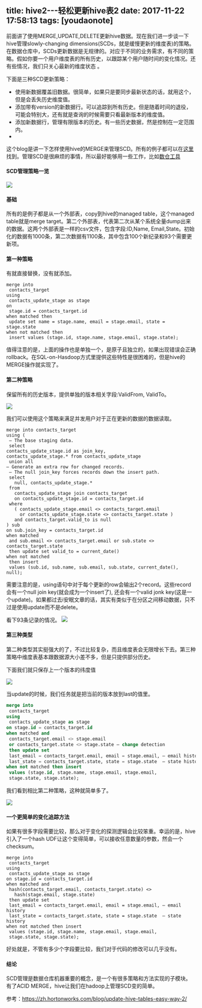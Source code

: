 
title: hive2---轻松更新hive表2
date: 2017-11-22 17:58:13
tags: [youdaonote]
---

前面讲了使用MERGE,UPDATE,DELETE更新hive数据。现在我们进一步谈一下hive管理slowly-changing dimensions(SCDs，就是缓慢更新的维度表)的策略。在数据仓库中，SCDs更新数据是无规律的。对应于不同的业务需求，有不同的策略。假如你要一个用户维度表的所有历史，以跟踪某个用户随时间的变化情况。还有些情况，我们只关心最新的维度状态 。

下面是三种SCD更新策略：
- 使用新数据覆盖旧数据。很简单，如果只是要同步最新状态的话，就用这个，但是会丢失历史维度值。
- 添加带有version的新数据行。可以追踪到所有历史。但是随着时间的退役，可能会特别大，还有就是查询的时候需要只看最新版本的维度值。
- 添加新数据行，管理有限版本的历史。有一些历史数据，然是控制在一定范围内。
- 

这个blog是讲一下怎样使用hive的MERGE来管理SCD。所有的例子都可以在[这里](https://github.com/cartershanklin/hive-scd-examples)找到。管理SCD是很麻烦的事情，所以最好能够用一些工作，比如[数仓工具](https://www.amazon.com/Data-Warehouse-Toolkit-Complete-Dimensional/dp/0471200247)

#### SCD管理策略一览

![](https://2xbbhjxc6wk3v21p62t8n4d4-wpengine.netdna-ssl.com/wp-content/uploads/2017/08/1Slowly-changing-dimensions-1024x695.png)


#### 基础
所有的是例子都是从一个外部表，copy到hive的managed table，这个managed table就是merge target。第二个外部表，代表第二次从某个系统全量dump出来的数据。这两个外部表是一样的csv文件，包含字段:ID,Name, Email,State。初始化的数据有1000条，第二次数据有1100条，其中包含100个新纪录和93个需要更新项。

#### 第一种策略

有就直接替换，没有就添加。

```
merge into
 contacts_target
using
 contacts_update_stage as stage
on
 stage.id = contacts_target.id
when matched then
 update set name = stage.name, email = stage.email, state = stage.state
when not matched then
 insert values (stage.id, stage.name, stage.email, stage.state);
```

值得注意的是，上面的操作也是单独一个，是原子且独立的，如果出现错误会正确rollback。在SQL-on-Hasdoop方式里提供这些特性是很困难的，但是hive的MERGE操作就实现了。

#### 第二种策略

保留所有的历史版本，提供单独的版本相关字段:ValidFrom, ValidTo。

![](https://2xbbhjxc6wk3v21p62t8n4d4-wpengine.netdna-ssl.com/wp-content/uploads/2017/08/2Hive-Type-2_1-1024x319.png)

我们可以使用这个策略来满足并发用户对于正在更新的数据的数据读取。

```
merge into contacts_target
using (
 — The base staging data.
 select
contacts_update_stage.id as join_key,
contacts_update_stage.* from contacts_update_stage
 union all
— Generate an extra row for changed records.
 — The null join_key forces records down the insert path.
 select
   null, contacts_update_stage.*
 from
   contacts_update_stage join contacts_target
   on contacts_update_stage.id = contacts_target.id
 where
   ( contacts_update_stage.email <> contacts_target.email
     or contacts_update_stage.state <> contacts_target.state )
   and contacts_target.valid_to is null
) sub
on sub.join_key = contacts_target.id
when matched
 and sub.email <> contacts_target.email or sub.state <> contacts_target.state
 then update set valid_to = current_date()
when not matched
 then insert
 values (sub.id, sub.name, sub.email, sub.state, current_date(), null);
```
需要注意的是，using语句中对于每个更新的row会输出2个record。这些record会有一个null join key(就会成为一个insert了), 还会有一个valid jonk key(这是一个update)。如果都过去i安眠文章的话，其实有类似于在分区之间移动数据，只不过是使用update而不是delete。

看下93条记录的情况。
![](https://2xbbhjxc6wk3v21p62t8n4d4-wpengine.netdna-ssl.com/wp-content/uploads/2017/08/2Hive-Type-2_2-1024x304.png)

#### 第三种类型

第二种类型其实挺强大的了，不过比较复杂，而且维度表会无限增长下去。第三种策略中维度表基本跟数据源大小差不多，但是只提供部分历史。

下面我们就只保存上一个版本的纬度值

![](https://2xbbhjxc6wk3v21p62t8n4d4-wpengine.netdna-ssl.com/wp-content/uploads/2017/08/3Hive-Type-3_1.png)


当update的时候，我们任务就是把当前的版本放到last的值里。

```sql
merge into
 contacts_target
using
 contacts_update_stage as stage
on stage.id = contacts_target.id
when matched and
 contacts_target.email <> stage.email
 or contacts_target.state <> stage.state — change detection
 then update set
 last_email = contacts_target.email, email = stage.email, — email history
 last_state = contacts_target.state, state = stage.state  — state history
when not matched then insert
 values (stage.id, stage.name, stage.email, stage.email,
 stage.state, stage.state);
```
我们看到相比第二种策略，这种就简单多了。

![](https://2xbbhjxc6wk3v21p62t8n4d4-wpengine.netdna-ssl.com/wp-content/uploads/2017/08/3Hive-Type-3_2.png)

#### 一个更简单的变化追踪方法

如果有很多字段需要比较，那么对于变化的探测逻辑会比较笨重。幸运的是，hive引入了一个hash UDF让这个变得简单，可以接收任意数量的参数，然会一个checksum。


```
merge into
 contacts_target
using
 contacts_update_stage as stage
on stage.id = contacts_target.id
when matched and
 hash(contacts_target.email, contacts_target.state) <>
   hash(stage.email, stage.state)
 then update set
 last_email = contacts_target.email, email = stage.email, — email history
 last_state = contacts_target.state, state = stage.state  — state history
when not matched then insert
 values (stage.id, stage.name, stage.email, stage.email,
 stage.state, stage.state);
```
好处就是，不管有多少个字段要比较，我们对于代码的修改可以几乎没有。


#### 结论
SCD管理是数据仓库机器重要的概念，是一个有很多策略和方法实现的子模块。有了ACID MERGE，hive让我们在hadoop上管理SCD变的简单。



参考：https://zh.hortonworks.com/blog/update-hive-tables-easy-way-2/


